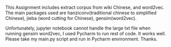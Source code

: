 This Assignment includes extract corpus from wiki Chinese, and word2vec. The main packages used are 
hanziconv(traditional chinese to simplified Chinese), jieba (word cutting for Chinese), gensim(word2vec).

Unfortunately, jupyter notebook cannot handle the large txt file when running gensim word2vec, I used Pycharm
to run rest of code. It works well. Please take my main.py script and run in Pycharm environment. Thanks.